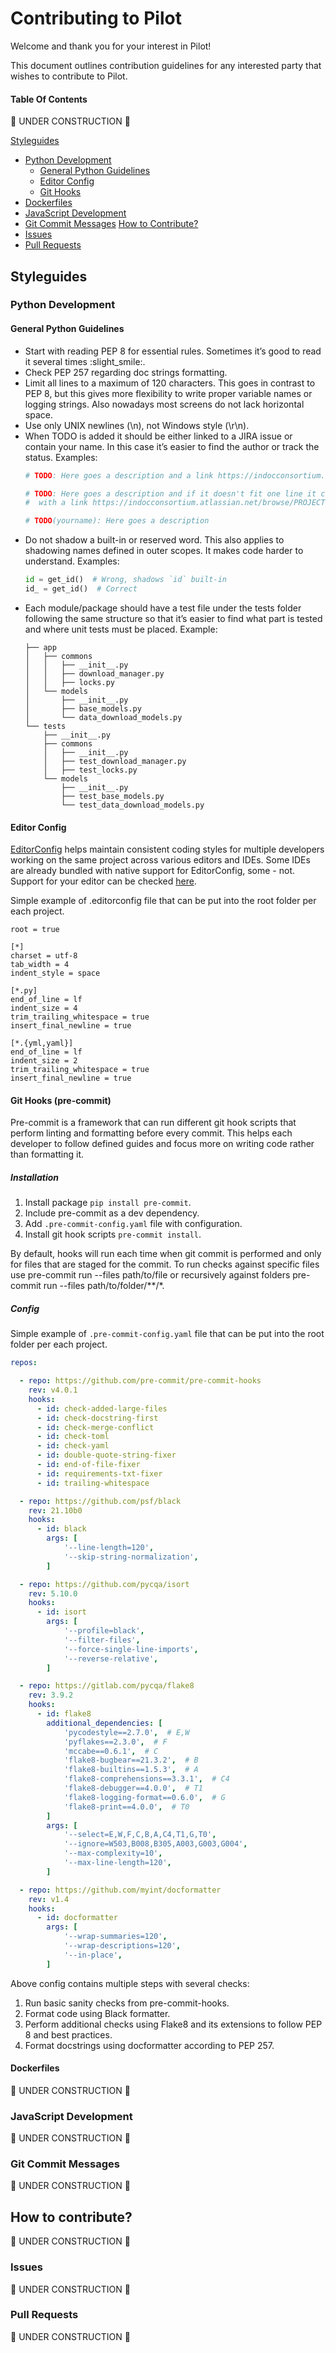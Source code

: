 # Contributing to Pilot
Welcome and thank you for your interest in Pilot!

This document outlines contribution guidelines for any interested party that wishes to contribute to Pilot. 


#### Table Of Contents
🚧 UNDER CONSTRUCTION 🚧

[Styleguides](#styleguides)
  * [Python Development](#python-development)
    * [General Python Guidelines](#general-python-guidelines)
    * [Editor Config](#editor-config)
    * [Git Hooks](#git-hooks-pre-commit)
  * [Dockerfiles](#dockerfiles)
  * [JavaScript Development](#javascript-development)
  * [Git Commit Messages](#git-commit-messages)
[How to Contribute?](#how-to-contribute)
  * [Issues](#issues)
  * [Pull Requests](#pull-requests)


## Styleguides

### Python Development

#### General Python Guidelines

- Start with reading PEP 8 for essential rules. Sometimes it’s good to read it several times :slight_smile:.
- Check PEP 257 regarding doc strings formatting.
- Limit all lines to a maximum of 120 characters. This goes in contrast to PEP 8, but this gives more flexibility to write proper variable names or logging strings. Also nowadays most screens do not lack horizontal space.
- Use only UNIX newlines (\n), not Windows style (\r\n).
- When TODO is added it should be either linked to a JIRA issue or contain your name. In this case it’s easier to find the author or track the status. Examples:
  ```python
  # TODO: Here goes a description and a link https://indocconsortium.atlassian.net/browse/PROJECT-ID 

  # TODO: Here goes a description and if it doesn't fit one line it continues on a new line
  #  with a link https://indocconsortium.atlassian.net/browse/PROJECT-ID

  # TODO(yourname): Here goes a description
  ```
- Do not shadow a built-in or reserved word. This also applies to shadowing names defined in outer scopes. It makes code harder to understand. Examples:
  ```python
  id = get_id()  # Wrong, shadows `id` built-in
  id_ = get_id()  # Correct
  ```
- Each module/package should have a test file under the tests folder following the same structure so that it’s easier to find what part is tested and where unit tests must be placed. Example:
  ```
  ├── app
  │   ├── commons
  │   │   ├── __init__.py
  │   │   ├── download_manager.py
  │   │   ├── locks.py
  │   └── models
  │       ├── __init__.py
  │       ├── base_models.py
  │       └── data_download_models.py
  └── tests
      ├── __init__.py
      ├── commons
      │   ├── __init__.py
      │   ├── test_download_manager.py
      │   ├── test_locks.py
      └── models
          ├── __init__.py
          ├── test_base_models.py
          └── test_data_download_models.py
  ```
 
#### Editor Config
[EditorConfig](https://editorconfig.org/) helps maintain consistent coding styles for multiple developers working on the same project across various editors and IDEs. 
Some IDEs are already bundled with native support for EditorConfig, some - not. Support for your editor can be checked [here](https://editorconfig.org/#pre-installed).

Simple example of .editorconfig file that can be put into the root folder per each project.

```
root = true

[*]
charset = utf-8
tab_width = 4
indent_style = space

[*.py]
end_of_line = lf
indent_size = 4
trim_trailing_whitespace = true
insert_final_newline = true

[*.{yml,yaml}]
end_of_line = lf
indent_size = 2
trim_trailing_whitespace = true
insert_final_newline = true
```

#### Git Hooks (pre-commit)

Pre-commit is a framework that can run different git hook scripts that perform linting and formatting before every commit. This helps each developer to follow defined guides and focus more on writing code rather than formatting it.

##### Installation

1. Install package `pip install pre-commit`.
2. Include pre-commit as a dev dependency. 
3. Add `.pre-commit-config.yaml` file with configuration.
4. Install git hook scripts `pre-commit install`.

By default, hooks will run each time when git commit is performed and only for files that are staged for the commit. To run checks against specific files use pre-commit run --files path/to/file or recursively against folders pre-commit run --files path/to/folder/**/*.

##### Config

Simple example of `.pre-commit-config.yaml` file that can be put into the root folder per each project.

```yaml
repos:

  - repo: https://github.com/pre-commit/pre-commit-hooks
    rev: v4.0.1
    hooks:
      - id: check-added-large-files
      - id: check-docstring-first
      - id: check-merge-conflict
      - id: check-toml
      - id: check-yaml
      - id: double-quote-string-fixer
      - id: end-of-file-fixer
      - id: requirements-txt-fixer
      - id: trailing-whitespace

  - repo: https://github.com/psf/black
    rev: 21.10b0
    hooks:
      - id: black
        args: [
            '--line-length=120',
            '--skip-string-normalization',
        ]

  - repo: https://github.com/pycqa/isort
    rev: 5.10.0
    hooks:
      - id: isort
        args: [
            '--profile=black',
            '--filter-files',
            '--force-single-line-imports',
            '--reverse-relative',
        ]

  - repo: https://gitlab.com/pycqa/flake8
    rev: 3.9.2
    hooks:
      - id: flake8
        additional_dependencies: [
            'pycodestyle==2.7.0',  # E,W
            'pyflakes==2.3.0',  # F
            'mccabe==0.6.1',  # C
            'flake8-bugbear==21.3.2',  # B
            'flake8-builtins==1.5.3',  # A
            'flake8-comprehensions==3.3.1',  # C4
            'flake8-debugger==4.0.0',  # T1
            'flake8-logging-format==0.6.0',  # G
            'flake8-print==4.0.0',  # T0
        ]
        args: [
            '--select=E,W,F,C,B,A,C4,T1,G,T0',
            '--ignore=W503,B008,B305,A003,G003,G004',
            '--max-complexity=10',
            '--max-line-length=120',
        ]

  - repo: https://github.com/myint/docformatter
    rev: v1.4
    hooks:
      - id: docformatter
        args: [
            '--wrap-summaries=120',
            '--wrap-descriptions=120',
            '--in-place',
        ]
```


Above config contains multiple steps with several checks:
1. Run basic sanity checks from pre-commit-hooks.
2. Format code using Black formatter.
3. Perform additional checks using Flake8 and its extensions to follow PEP 8 and best practices.
4. Format docstrings using docformatter according to PEP 257.

#### Dockerfiles

🚧 UNDER CONSTRUCTION 🚧

### JavaScript Development

🚧 UNDER CONSTRUCTION 🚧


### Git Commit Messages

🚧 UNDER CONSTRUCTION 🚧

## How to contribute?

🚧 UNDER CONSTRUCTION 🚧

### Issues

🚧 UNDER CONSTRUCTION 🚧

### Pull Requests

🚧 UNDER CONSTRUCTION 🚧


